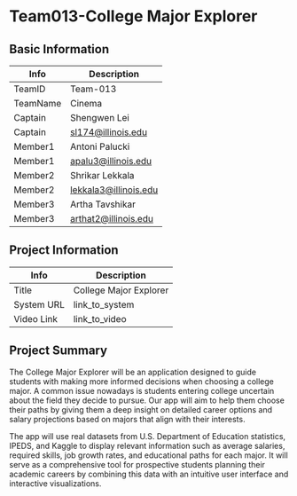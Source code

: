 # Team013-College Major Explorer

## Basic Information

|   Info      |        Description     |
| ----------- | ---------------------- |
| TeamID      |        Team-013        |
| TeamName    |         Cinema         |
| Captain     |       Shengwen Lei     |
| Captain     |    sl174@illinois.edu  |
| Member1     |      Antoni Palucki    |
| Member1     |   apalu3@illinois.edu  |
| Member2     |     Shrikar Lekkala    |
| Member2     |  lekkala3@illinois.edu |
| Member3     |     Artha Tavshikar    |
| Member3     |  arthat2@illinois.edu  |

## Project Information

|   Info      |        Description     |
| ----------- | ---------------------- |
|  Title      | College Major Explorer |
| System URL  |      link_to_system    |
| Video Link  |      link_to_video     |

## Project Summary

The College Major Explorer will be an application designed to guide students with making more informed decisions when choosing a college major. A common issue nowadays is students entering college uncertain about the field they decide to pursue.
Our app will aim to help them choose their paths by giving them a deep insight on detailed career options and salary projections based on majors that align with their interests. 

The app will use real datasets from U.S. Department of Education statistics, IPEDS, and Kaggle to display relevant information such as average salaries, required skills, job growth rates, and educational paths for each major. It will serve as a comprehensive tool for prospective students planning their academic careers by combining this data with an intuitive user interface and interactive visualizations.

